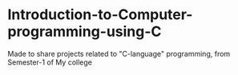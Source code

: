 # Introduction-to-Computer-programming-using-C
Made to share projects related to "C-language" programming, from Semester-1 of My college
